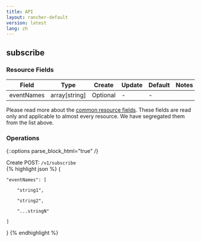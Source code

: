 ```yaml
---
title: API
layout: rancher-default
version: latest
lang: zh
---
```


## subscribe



### Resource Fields

Field | Type | Create | Update | Default | Notes
---|---|---|---|---|---
eventNames | array[string] | Optional | - | - | 


Please read more about the [common resource fields]({{site.baseurl}}/rancher/{{page.version}}/{{page.lang}}/api/common/). 
These fields are read only and applicable to almost every resource. We have segregated them from the list above.


### Operations
{::options parse_block_html="true" /}



<div class="action">
<span class="header">
Create
<span class="headerright">POST:  <code>/v1/subscribe</code></span></span>
<div class="action-contents">
{% highlight json %} 
{

	"eventNames": [

		"string1",

		"string2",

		"...stringN"

	]

} 
{% endhighlight %}
</div>
</div>










